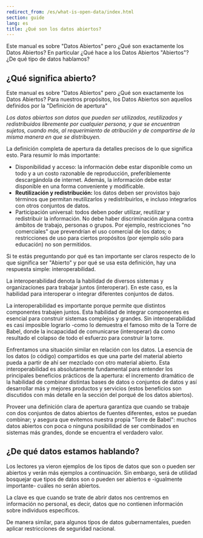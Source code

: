 ```yaml
---
redirect_from: /es/what-is-open-data/index.html
section: guide
lang: es
title: ¿Qué son los datos abiertos?
---
```


Este manual es sobre "Datos Abiertos" pero ¿Qué son exactamente los Datos Abiertos? En particular ¿Qué hace a los Datos Abiertos "Abiertos"? ¿De qué tipo de datos hablamos?

## ¿Qué significa abierto?

Este manual es sobre "Datos Abiertos" pero ¿Qué son exactamente los Datos Abiertos? Para nuestros propósitos, los Datos Abiertos son aquellos definidos por la "Definición de apertura"

*Los datos abiertos son datos que pueden ser utilizados, reutilizados y redistribuidos libremente por cualquier persona, y que se encuentran sujetos, cuando más, al requerimiento de atribución y de compartirse de la misma manera en que se distribuyen.*

La definición completa de apertura da detalles precisos de lo que significa esto. Para resumir lo más importante:

-   Disponibilidad y acceso: la información debe estar disponible como un todo y a un costo razonable de reproducción, preferiblemente descargándola de internet. Además, la información debe estar disponible en una forma conveniente y modificable.
-   **Reutilización y redistribución:** los datos deben ser provistos bajo términos que permitan reutilizarlos y redistribuirlos, e incluso integrarlos con otros conjuntos de datos.
-   Participación universal: todos deben poder utilizar, reutilizar y redistribuir la información. No debe haber discriminación alguna contra ámbitos de trabajo, personas o grupos. Por ejemplo, restricciones "no comerciales" que prevendrían el uso comercial de los datos; o restricciones de uso para ciertos propósitos (por ejemplo sólo para educación) no son permitidos.

Si te estás preguntando por qué es tan importante ser claros respecto de lo que significa ser "Abierto" y por qué se usa esta definición, hay una respuesta simple: interoperabilidad.

La interoperabilidad denota la habilidad de diversos sistemas y organizaciones para trabajar juntos (interoperar). En este caso, es la habilidad para interoperar o integrar diferentes conjuntos de datos.

La interoperabilidad es importante porque permite que distintos componentes trabajen juntos. Esta habilidad de integrar componentes es esencial para construir sistemas complejos y grandes. Sin interoperabilidad es casi imposible lograrlo -como lo demuestra el famoso mito de la Torre de Babel, donde la incapacidad de comunicarse (interoperar) da como resultado el colapso de todo el esfuerzo para construir la torre.

Enfrentamos una situación similar en relación con los datos. La esencia de los datos (o código) compartidos es que una parte del material abierto pueda a partir de ahí ser mezclado con otro material abierto. Esta interoperabilidad es absolutamente fundamental para entender los principales beneficios prácticos de la apertura: el incremento dramático de la habilidad de combinar distintas bases de datos o conjuntos de datos y así desarrollar más y mejores productos y servicios (estos beneficios son discutidos con más detalle en la sección del porqué de los datos abiertos).

Proveer una definición clara de apertura garantiza que cuando se trabaje con dos conjuntos de datos abiertos de fuentes diferentes, estos se puedan combinar; y asegura que evitemos nuestra propia "Torre de Babel": muchos datos abiertos con poca o ninguna posibilidad de ser combinados en sistemas más grandes, donde se encuentra el verdadero valor.

## ¿De qué datos estamos hablando?

Los lectores ya vieron ejemplos de los tipos de datos que son o pueden ser abiertos y verán más ejemplos a continuación. Sin embargo, será de utilidad bosquejar que tipos de datos son o pueden ser abiertos e -igualmente importante- cuáles no serán abiertos.

La clave es que cuando se trate de abrir datos nos centremos en información no personal, es decir, datos que no contienen información sobre individuos específicos.

De manera similar, para algunos tipos de datos gubernamentales, pueden aplicar restricciones de seguridad nacional.
